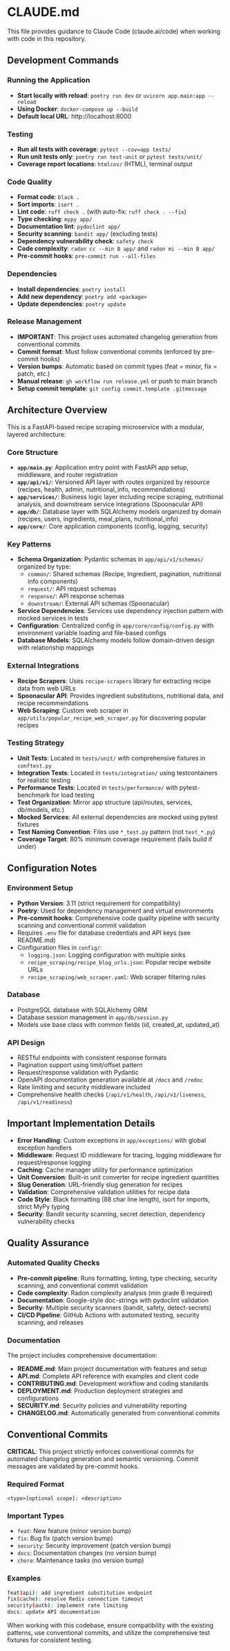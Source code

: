# CLAUDE.md

This file provides guidance to Claude Code (claude.ai/code) when working with code in this repository.

## Development Commands

### Running the Application
- **Start locally with reload**: `poetry run dev` or `uvicorn app.main:app --reload`
- **Using Docker**: `docker-compose up --build`
- **Default local URL**: http://localhost:8000

### Testing
- **Run all tests with coverage**: `pytest --cov=app tests/`
- **Run unit tests only**: `poetry run test-unit` or `pytest tests/unit/`
- **Coverage report locations**: `htmlcov/` (HTML), terminal output

### Code Quality
- **Format code**: `black .`
- **Sort imports**: `isort .`
- **Lint code**: `ruff check .` (with auto-fix: `ruff check . --fix`)
- **Type checking**: `mypy app/`
- **Documentation lint**: `pydoclint app/`
- **Security scanning**: `bandit app/` (excluding tests)
- **Dependency vulnerability check**: `safety check`
- **Code complexity**: `radon cc --min B app/` and `radon mi --min B app/`
- **Pre-commit hooks**: `pre-commit run --all-files`

### Dependencies
- **Install dependencies**: `poetry install`
- **Add new dependency**: `poetry add <package>`
- **Update dependencies**: `poetry update`

### Release Management
- **IMPORTANT**: This project uses automated changelog generation from conventional commits
- **Commit format**: Must follow conventional commits (enforced by pre-commit hooks)
- **Version bumps**: Automatic based on commit types (feat = minor, fix = patch, etc.)
- **Manual release**: `gh workflow run release.yml` or push to main branch
- **Setup commit template**: `git config commit.template .gitmessage`

## Architecture Overview

This is a FastAPI-based recipe scraping microservice with a modular, layered architecture:

### Core Structure
- **`app/main.py`**: Application entry point with FastAPI app setup, middleware, and router registration
- **`app/api/v1/`**: Versioned API layer with routes organized by resource (recipes, health, admin, nutritional_info, recommendations)
- **`app/services/`**: Business logic layer including recipe scraping, nutritional analysis, and downstream service integrations (Spoonacular API)
- **`app/db/`**: Database layer with SQLAlchemy models organized by domain (recipes, users, ingredients, meal_plans, nutritional_info)
- **`app/core/`**: Core application components (config, logging, security)

### Key Patterns
- **Schema Organization**: Pydantic schemas in `app/api/v1/schemas/` organized by type:
  - `common/`: Shared schemas (Recipe, Ingredient, pagination, nutritional info components)
  - `request/`: API request schemas
  - `response/`: API response schemas
  - `downstream/`: External API schemas (Spoonacular)
- **Service Dependencies**: Services use dependency injection pattern with mocked services in tests
- **Configuration**: Centralized config in `app/core/config/config.py` with environment variable loading and file-based configs
- **Database Models**: SQLAlchemy models follow domain-driven design with relationship mappings

### External Integrations
- **Recipe Scrapers**: Uses `recipe-scrapers` library for extracting recipe data from web URLs
- **Spoonacular API**: Provides ingredient substitutions, nutritional data, and recipe recommendations
- **Web Scraping**: Custom web scraper in `app/utils/popular_recipe_web_scraper.py` for discovering popular recipes

### Testing Strategy
- **Unit Tests**: Located in `tests/unit/` with comprehensive fixtures in `conftest.py`
- **Integration Tests**: Located in `tests/integration/` using testcontainers for realistic testing
- **Performance Tests**: Located in `tests/performance/` with pytest-benchmark for load testing
- **Test Organization**: Mirror app structure (api/routes, services, db/models, etc.)
- **Mocked Services**: All external dependencies are mocked using pytest fixtures
- **Test Naming Convention**: Files use `*_test.py` pattern (not `test_*.py`)
- **Coverage Target**: 80% minimum coverage requirement (fails build if under)

## Configuration Notes

### Environment Setup
- **Python Version**: 3.11 (strict requirement for compatibility)
- **Poetry**: Used for dependency management and virtual environments
- **Pre-commit hooks**: Comprehensive code quality pipeline with security scanning and conventional commit validation
- Requires `.env` file for database credentials and API keys (see README.md)
- Configuration files in `config/`:
  - `logging.json`: Logging configuration with multiple sinks
  - `recipe_scraping/recipe_blog_urls.json`: Popular recipe website URLs
  - `recipe_scraping/web_scraper.yaml`: Web scraper filtering rules

### Database
- PostgreSQL database with SQLAlchemy ORM
- Database session management in `app/db/session.py`
- Models use base class with common fields (id, created_at, updated_at)

### API Design
- RESTful endpoints with consistent response formats
- Pagination support using limit/offset pattern
- Request/response validation with Pydantic
- OpenAPI documentation generation available at `/docs` and `/redoc`
- Rate limiting and security middleware included
- Comprehensive health checks (`/api/v1/health`, `/api/v1/liveness`, `/api/v1/readiness`)

## Important Implementation Details

- **Error Handling**: Custom exceptions in `app/exceptions/` with global exception handlers
- **Middleware**: Request ID middleware for tracing, logging middleware for request/response logging
- **Caching**: Cache manager utility for performance optimization
- **Unit Conversion**: Built-in unit converter for recipe ingredient quantities
- **Slug Generation**: URL-friendly slug generation for recipes
- **Validation**: Comprehensive validation utilities for recipe data
- **Code Style**: Black formatting (88 char line length), isort for imports, strict MyPy typing
- **Security**: Bandit security scanning, secret detection, dependency vulnerability checks

## Quality Assurance

### Automated Quality Checks
- **Pre-commit pipeline**: Runs formatting, linting, type checking, security scanning, and conventional commit validation
- **Code complexity**: Radon complexity analysis (min grade B required)
- **Documentation**: Google-style doc-strings with pydoclint validation
- **Security**: Multiple security scanners (bandit, safety, detect-secrets)
- **CI/CD Pipeline**: GitHub Actions with automated testing, security scanning, and releases

### Documentation
The project includes comprehensive documentation:
- **README.md**: Main project documentation with features and setup
- **API.md**: Complete API reference with examples and client code
- **CONTRIBUTING.md**: Development workflow and coding standards
- **DEPLOYMENT.md**: Production deployment strategies and configurations
- **SECURITY.md**: Security policies and vulnerability reporting
- **CHANGELOG.md**: Automatically generated from conventional commits

## Conventional Commits

**CRITICAL**: This project strictly enforces conventional commits for automated changelog generation and semantic versioning. Commit messages are validated by pre-commit hooks.

### Required Format
```
<type>[optional scope]: <description>
```

### Important Types
- `feat`: New feature (minor version bump)
- `fix`: Bug fix (patch version bump)
- `security`: Security improvement (patch version bump)
- `docs`: Documentation changes (no version bump)
- `chore`: Maintenance tasks (no version bump)

### Examples
```bash
feat(api): add ingredient substitution endpoint
fix(cache): resolve Redis connection timeout
security(auth): implement rate limiting
docs: update API documentation
```

When working with this codebase, ensure compatibility with the existing patterns, use conventional commits, and utilize the comprehensive test fixtures for consistent testing.
